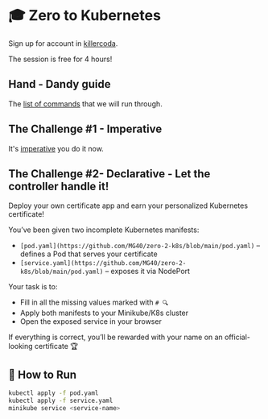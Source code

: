 # 🎓 Zero to Kubernetes 

Sign up for account in [killercoda](https://killercoda.com/login).

The session is free for 4 hours!

## Hand - Dandy guide

The [list of commands](https://github.com/MG40/zero-2-k8s/blob/main/ls-commands.md) that we will run through. 

## The Challenge #1 - Imperative

It's [imperative](https://github.com/MG40/zero-2-k8s/blob/main/imperative.md) you do it now. 

## The Challenge #2- Declarative - Let the controller handle it!

Deploy your own certificate app and earn your personalized Kubernetes certificate!

You’ve been given two incomplete Kubernetes manifests:

- `[pod.yaml](https://github.com/MG40/zero-2-k8s/blob/main/pod.yaml)` – defines a Pod that serves your certificate
- `[service.yaml](https://github.com/MG40/zero-2-k8s/blob/main/pod.yaml)` – exposes it via NodePort

Your task is to:
- Fill in all the missing values marked with `# 🔍`
- Apply both manifests to your Minikube/K8s cluster
- Open the exposed service in your browser

If everything is correct, you’ll be rewarded with your name on an official-looking certificate 🏆

## 🚀 How to Run

```bash
kubectl apply -f pod.yaml
kubectl apply -f service.yaml
minikube service <service-name>
